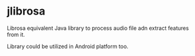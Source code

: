 # jlibrosa
Librosa equivalent Java library to process audio file adn extract features from it.

Library could be utilized in Android platform too.
